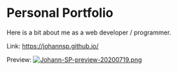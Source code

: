 # Personal Portfolio
Here is a bit about me as a web developer / programmer.

Link:
https://johannsp.github.io/

Preview:
[![Johann-SP-preview-20200719.png](https://i.postimg.cc/ZnyBf8zD/Johann-SP-preview-20200719.png)](https://postimg.cc/kRqgGt4x)

